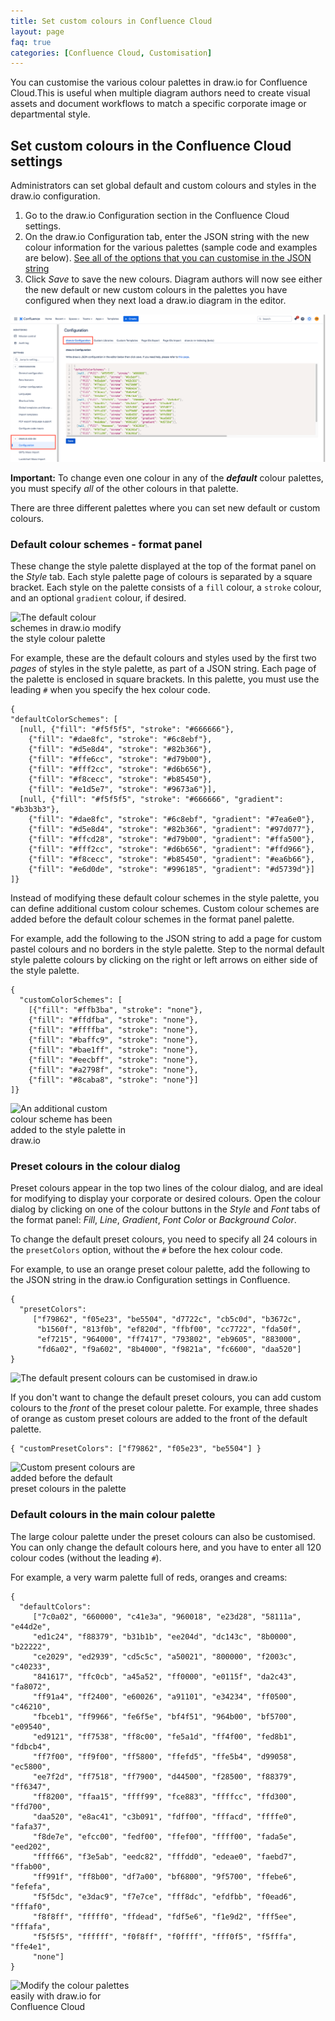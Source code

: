 ```yaml
---
title: Set custom colours in Confluence Cloud
layout: page
faq: true
categories: [Confluence Cloud, Customisation]
---
```


You can customise the various colour palettes in draw.io for Confluence Cloud.This is useful when multiple diagram authors need to create visual assets and document workflows to match a specific corporate image or departmental style.

## Set custom colours in the Confluence Cloud settings

Administrators can set global default and custom colours and styles in the draw.io configuration.

1. Go to the draw.io Configuration section in the Confluence Cloud settings.
2. On the draw.io Configuration tab, enter the JSON string with the new colour information for the various palettes (sample code and examples are below). [See all of the options that you can customise in the JSON string](https://www.drawio.com/doc/faq/configure-diagram-editor)
3. Click _Save_ to save the new colours. Diagram authors will now see either the new default or new custom colours in the palettes you have configured when they next load a draw.io diagram in the editor.

<img src="/assets/img/blog/drawio-configuration-custom-colours.png" style="max-width:100%;height:auto;" alt="Administrators can specify custom colours for draw.io in Confluence Cloud">

**Important:** To change even one colour in any of the _**default**_ colour palettes, you must specify _all_ of the other colours in that palette.

There are three different palettes where you can set new default or custom colours.

### Default colour schemes - format panel

These change the style palette displayed at the top of the format panel on the _Style_ tab. Each style palette page of colours is separated by a square bracket. Each style on the palette consists of a ``fill`` colour, a ``stroke`` colour, and an optional ``gradient`` colour, if desired.

<img src="/assets/img/blog/style-colour-palette.png" style="width=100%;max-width:200px;height:auto;" alt="The default colour schemes in draw.io modify the style colour palette">

For example, these are the default colours and styles used by the first two _pages_ of styles in the style palette, as part of a JSON string. Each page of the palette is enclosed in square brackets. In this palette, you must use the leading ``#`` when you specify the hex colour code.
```
{
"defaultColorSchemes": [
  [null, {"fill": "#f5f5f5", "stroke": "#666666"},
    {"fill": "#dae8fc", "stroke": "#6c8ebf"},
    {"fill": "#d5e8d4", "stroke": "#82b366"},
    {"fill": "#ffe6cc", "stroke": "#d79b00"},
    {"fill": "#fff2cc", "stroke": "#d6b656"},
    {"fill": "#f8cecc", "stroke": "#b85450"},
    {"fill": "#e1d5e7", "stroke": "#9673a6"}],
  [null, {"fill": "#f5f5f5", "stroke": "#666666", "gradient": "#b3b3b3"},
    {"fill": "#dae8fc", "stroke": "#6c8ebf", "gradient": "#7ea6e0"},
    {"fill": "#d5e8d4", "stroke": "#82b366", "gradient": "#97d077"},
    {"fill": "#ffcd28", "stroke": "#d79b00", "gradient": "#ffa500"},
    {"fill": "#fff2cc", "stroke": "#d6b656", "gradient": "#ffd966"},
    {"fill": "#f8cecc", "stroke": "#b85450", "gradient": "#ea6b66"},
    {"fill": "#e6d0de", "stroke": "#996185", "gradient": "#d5739d"}]
]}
```

Instead of modifying these default colour schemes in the style palette, you can define additional custom colour schemes. Custom colour schemes are added before the default colour schemes in the format panel palette.

For example, add the following to the JSON string to add a page for custom pastel colours and no borders in the style palette. Step to the normal default style palette colours by clicking on the right or left arrows on either side of the style palette.
```
{
  "customColorSchemes": [
    [{"fill": "#ffb3ba", "stroke": "none"},
    {"fill": "#ffdfba", "stroke": "none"},
    {"fill": "#ffffba", "stroke": "none"},
    {"fill": "#baffc9", "stroke": "none"},
    {"fill": "#bae1ff", "stroke": "none"},
    {"fill": "#eecbff", "stroke": "none"},
    {"fill": "#a2798f", "stroke": "none"},
    {"fill": "#8caba8", "stroke": "none"}]
]}
```
<img src="/assets/img/blog/style-colour-palette-custom.png" style="width=100%;max-width:200px;height:auto;" alt="An additional custom colour scheme has been added to the style palette in draw.io">

### Preset colours in the colour dialog

Preset colours appear in the top two lines of the colour dialog, and are ideal for modifying to display your corporate or desired colours. Open the colour dialog by clicking on one of the colour buttons in the _Style_ and _Font_ tabs of the format panel: _Fill_, _Line_, _Gradient_, _Font Color_ or _Background Color_.

To change the default preset colours, you need to specify all 24 colours in the ```presetColors``` option, without the ``#`` before the hex colour code.

For example, to use an orange preset colour palette, add the following to the JSON string in the draw.io Configuration settings in Confluence.

```
{
  "presetColors":
     ["f79862", "f05e23", "be5504", "d7722c", "cb5c0d", "b3672c",
      "b1560f", "813f0b", "ef820d", "ffbf00", "cc7722", "fda50f",
      "ef7215", "964000", "ff7417", "793802", "eb9605", "883000",
      "fd6a02", "f9a602", "8b4000", "f9821a", "fc6600", "daa520"]
}
```
<img src="/assets/img/blog/preset-colours-new-defaults.png" width=200 alt="The default present colours can be customised in draw.io">

If you don't want to change the default preset colours, you can add custom colours to the _front_ of the preset colour palette. For example, three shades of orange as custom preset colours are added to the front of the default palette.
```
{ "customPresetColors": ["f79862", "f05e23", "be5504"] }
```
<img src="/assets/img/blog/preset-colours-custom.png" style="width=100%;max-width:200px;height:auto;" alt="Custom present colours are added before the default preset colours in the palette">

### Default colours in the main colour palette

The large colour palette under the preset colours can also be customised. You can only change the default colours here, and you have to enter all 120 colour codes (without the leading ``#``).

For example, a very warm palette full of reds, oranges and creams:

```
{
  "defaultColors":
     ["7c0a02", "660000", "c41e3a", "960018", "e23d28", "58111a", "e44d2e",
     "ed1c24", "f88379", "b31b1b", "ee204d", "dc143c", "8b0000", "b22222",
     "ce2029", "ed2939", "cd5c5c", "a50021", "800000", "f2003c", "c40233",
     "841617", "ffc0cb", "a45a52", "ff0000", "e0115f", "da2c43", "fa8072",
     "ff91a4", "ff2400", "e60026", "a91101", "e34234", "ff0500", "c46210",
     "fbceb1", "ff9966", "fe6f5e", "bf4f51", "964b00", "bf5700", "e09540",
     "ed9121", "ff7538", "ff8c00", "fe5a1d", "ff4f00", "fed8b1", "fdbcb4",
     "ff7f00", "ff9f00", "ff5800", "ffefd5", "ffe5b4", "d99058", "ec5800",
     "ee7f2d", "ff7518", "ff7900", "d44500", "f28500", "f88379", "ff6347",
     "ff8200", "ffaa15", "ffff99", "fce883", "ffffcc", "ffd300", "ffd700",
     "daa520", "e8ac41", "c3b091", "fdff00", "fffacd", "ffffe0", "fafa37",
     "f8de7e", "efcc00", "fedf00", "ffef00", "ffff00", "fada5e", "eed202",
     "ffff66", "f3e5ab", "eedc82", "fffdd0", "edeae0", "faebd7", "ffab00",
     "ff991f", "ff8b00", "df7a00", "bf6800", "9f5700", "ffebe6", "fefefa",
     "f5f5dc", "e3dac9", "f7e7ce", "fff8dc", "efdfbb", "f0ead6", "fffaf0",
     "f8f8ff", "fffff0", "ffdead", "fdf5e6", "f1e9d2", "fff5ee", "fffafa",
     "f5f5f5", "ffffff", "f0f8ff", "f0ffff", "fff0f5", "f5fffa", "ffe4e1",
     "none"]
}
```
<img src="/assets/img/blog/large-palette-custom.png" style="width=100%;max-width:200px;height:auto;" alt="Modify the colour palettes easily with draw.io for Confluence Cloud">
